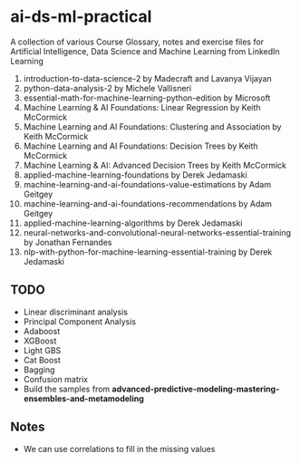 # ai-ds-ml-practical

A collection of various Course Glossary, notes and exercise files for Artificial Intelligence, Data Science and Machine Learning from LinkedIn Learning

1. introduction-to-data-science-2 by Madecraft and Lavanya Vijayan
2. python-data-analysis-2 by Michele Vallisneri
3. essential-math-for-machine-learning-python-edition by Microsoft
4. Machine Learning & AI Foundations: Linear Regression by Keith McCormick
5. Machine Learning and AI Foundations: Clustering and Association by Keith McCormick
6. Machine Learning and AI Foundations: Decision Trees by Keith McCormick
7. Machine Learning & AI: Advanced Decision Trees by Keith McCormick
8. applied-machine-learning-foundations by Derek Jedamaski
9. machine-learning-and-ai-foundations-value-estimations by Adam Geitgey
10. machine-learning-and-ai-foundations-recommendations by Adam Geitgey
11. applied-machine-learning-algorithms by  Derek Jedamaski
12. neural-networks-and-convolutional-neural-networks-essential-training by Jonathan Fernandes
13. nlp-with-python-for-machine-learning-essential-training by Derek Jedamaski

## TODO

* Linear discriminant analysis
* Principal Component Analysis
* Adaboost
* XGBoost
* Light GBS
* Cat Boost
* Bagging
* Confusion matrix
* Build the samples from **advanced-predictive-modeling-mastering-ensembles-and-metamodeling**

## Notes

* We can use correlations to fill in the missing values
